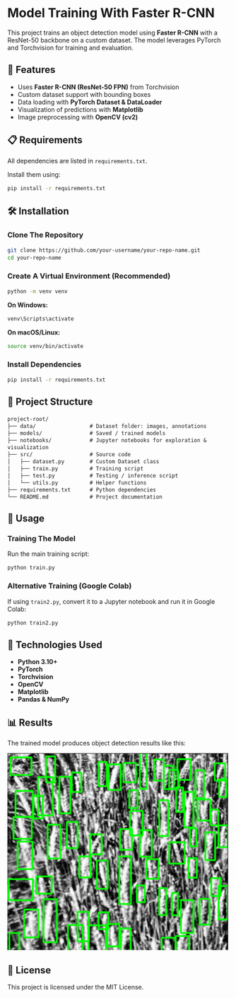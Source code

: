 # Model Training With Faster R-CNN

This project trains an object detection model using **Faster R-CNN** with a ResNet-50 backbone on a custom dataset. The model leverages PyTorch and Torchvision for training and evaluation.

## 🚀 Features

- Uses **Faster R-CNN (ResNet-50 FPN)** from Torchvision
- Custom dataset support with bounding boxes
- Data loading with **PyTorch Dataset & DataLoader**
- Visualization of predictions with **Matplotlib**
- Image preprocessing with **OpenCV (cv2)**

## 📋 Requirements

All dependencies are listed in `requirements.txt`.

Install them using:
```bash
pip install -r requirements.txt
```

## 🛠️ Installation

### Clone The Repository
```bash
git clone https://github.com/your-username/your-repo-name.git
cd your-repo-name
```

### Create A Virtual Environment (Recommended)
```bash
python -m venv venv
```

**On Windows:**
```bash
venv\Scripts\activate
```

**On macOS/Linux:**
```bash
source venv/bin/activate
```

### Install Dependencies
```bash
pip install -r requirements.txt
```

## 📂 Project Structure

```
project-root/
├── data/                 # Dataset folder: images, annotations
├── models/               # Saved / trained models
├── notebooks/            # Jupyter notebooks for exploration & visualization
├── src/                  # Source code
│   ├── dataset.py        # Custom Dataset class
│   ├── train.py          # Training script
│   ├── test.py           # Testing / inference script
│   └── utils.py          # Helper functions
├── requirements.txt      # Python dependencies
└── README.md             # Project documentation
```

## 🔧 Usage

### Training The Model

Run the main training script:
```bash
python train.py
```

### Alternative Training (Google Colab)

If using `train2.py`, convert it to a Jupyter notebook and run it in Google Colab:
```bash
python train2.py
```

## 🧪 Technologies Used

- **Python 3.10+**
- **PyTorch**
- **Torchvision**
- **OpenCV**
- **Matplotlib**
- **Pandas & NumPy**

## 📊 Results

The trained model produces object detection results like this:

![Sample Wheat Image](images/readme.png)

## 📄 License

This project is licensed under the MIT License.
